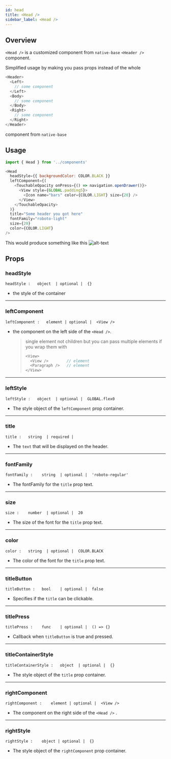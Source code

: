 ```yaml
---
id: head
title: <Head />
sidebar_label: <Head />
---
```


## Overview

`<Head />` is a customized component from `native-base` `<Header />` component.

Simplified usage by making you pass props instead of the whole
```js
<Header>
  <Left>
    // some component
  </Left>
  <Body>
    // some component
  </Body>
  <Right>
    // some component
  </Right>
</Header>
```
component from `native-base`

## Usage

  ```js
  import { Head } from '../components'

  <Head
    headStyle={{ backgroundColor: COLOR.BLACK }}
    leftComponent={(
      <TouchableOpacity onPress={() => navigation.openDrawer()}>
        <View style={GLOBAL.padding5}>
          <Icon name="bars" color={COLOR.LIGHT} size={20} />
        </View>
      </TouchableOpacity>
    )}
    title="Some header you got here"
    fontFamily="roboto-light"
    size={20}
    color={COLOR.LIGHT}
  />
  ```
  This would produce something like this ![alt-text](assets/header.png)

## Props

  ### headStyle

  ```
  headStyle :   object  | optional |  {}
  ```
  - the style of the container

  ---

  ### leftComponent

  ```
  leftComponent :   element | optional |  <View />
  ```
  - the component on the left side of the `<Head />`.
  
    > single element not children but you can pass multiple elements if you wrap them with
    >```js
    ><View>
    >   <View />        // element
    >   <Paragraph />   // element
    ></View>
    >```

  ---

  ### leftStyle

  ```
  leftStyle :   object  | optional |  GLOBAL.flex0
  ```
  - The style object of the `leftComponent` prop container.

  ---

  ### title

  ```
  title :   string  | required |  
  ```
  - The `text` that will be displayed on the header.

  ---

  ### fontFamily
  
  ```
  fontFamily :    string  | optional |  'roboto-regular'
  ```
  - The fontFamily for the `title` prop text.

  ---

  ### size

  ```
  size :    number  | optional |  20
  ```
  - The size of the font for the `title` prop text.

  ---

  ### color

  ```
  color :   string  | optional |  COLOR.BLACK
  ```
  - The color of the font for the `title` prop text.

  ---

  ### titleButton

  ```
  titleButton :   bool    | optional |  false
  ```
  - Specifies if the `title` can be clickable.

  ---

  ### titlePress

  ```
  titlePress :    func    | optional |  () => {}
  ```
  - Callback when `titleButton` is true and pressed.

  ---

  ### titleContainerStyle

  ```
  titleContainerStyle :   object  | optional |  {}
  ```
  - The style object of the `title` prop container.

  ---

  ### rightComponent

  ```
  rightComponent :    element | optional |  <View />
  ```
  - The component on the right side of the `<Head />` .

  ---

  ### rightStyle

  ```
  rightStyle :    object | optional |  {}
  ```
  - The style object of the `rightComponent` prop container.
